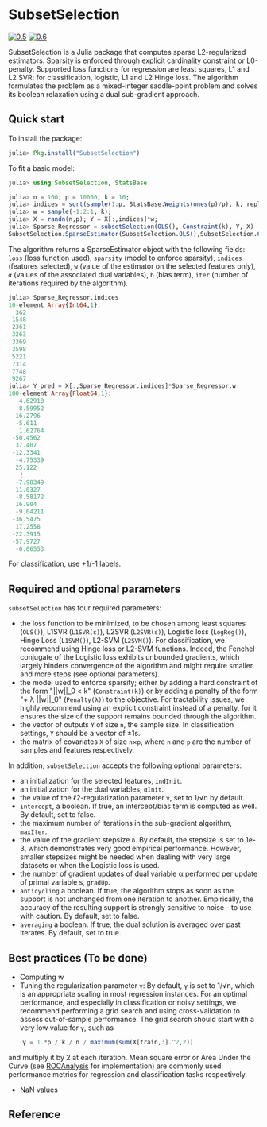 # SubsetSelection

[![0.5](http://pkg.julialang.org/badges/SubsetSelection_0.5.svg)](http://pkg.julialang.org/?pkg=SubsetSelection)
[![0.6](http://pkg.julialang.org/badges/SubsetSelection_0.6.svg)](http://pkg.julialang.org/?pkg=SubsetSelection)

SubsetSelection is a Julia package that computes sparse L2-regularized estimators. Sparsity is enforced through explicit cardinality constraint or L0-penalty. Supported loss functions for regression are least squares, L1 and L2 SVR; for classification, logistic, L1 and L2 Hinge loss. The algorithm formulates the problem as a mixed-integer saddle-point problem and solves its boolean relaxation using a dual sub-gradient approach.

## Quick start
To install the package:
```julia
julia> Pkg.install("SubsetSelection")
```

To fit a basic model:

```julia
julia> using SubsetSelection, StatsBase

julia> n = 100; p = 10000; k = 10;
julia> indices = sort(sample(1:p, StatsBase.Weights(ones(p)/p), k, replace=false));
julia> w = sample(-1:2:1, k);
julia> X = randn(n,p); Y = X[:,indices]*w;
julia> Sparse_Regressor = subsetSelection(OLS(), Constraint(k), Y, X)
SubsetSelection.SparseEstimator(SubsetSelection.OLS(),SubsetSelection.Constraint(10),10.0,[362,1548,2361,3263,3369,3598,5221,7314,7748,9267],[5.37997,-5.51019,-5.77256,-7.27197,-6.32432,-4.97585,5.94814,4.75648,5.48098,-5.91967],[-0.224588,-1.1446,2.81566,0.582427,-0.923311,4.1153,-2.43833,0.117831,0.0982258,-1.60631  …  0.783925,-1.1055,0.841752,-1.09645,-0.397962,3.48083,-1.33903,1.44676,4.03583,1.05817],0.0,19)
```

The algorithm returns a SparseEstimator object with the following fields: `loss` (loss function used), `sparsity` (model to enforce sparsity), `indices` (features selected), `w` (value of the estimator on the selected features only), `α` (values of the associated dual variables), `b` (bias term), `iter` (number of iterations required by the algorithm).

```julia
julia> Sparse_Regressor.indices
10-element Array{Int64,1}:
  362
 1548
 2361
 3263
 3369
 3598
 5221
 7314
 7748
 9267
julia> Y_pred = X[:,Sparse_Regressor.indices]*Sparse_Regressor.w
100-element Array{Float64,1}:
   4.62918
   8.59952
 -16.2796
  -5.611
   1.62764
 -50.4562
  37.407
 -12.3341
  -4.75339
  25.122
   ⋮
  -7.98349
  11.0327
  -8.58172
  16.904
  -9.04211
 -36.5475
  17.2558
 -22.3915
 -57.9727
  -6.06553
 ```

For classification, use +1/-1 labels.

## Required and optional parameters

`subsetSelection` has four required parameters:
- the loss function to be minimized, to be chosen among least squares (`OLS()`), L1SVR (`L1SVR(ɛ)`), L2SVR (`L2SVR(ɛ)`), Logistic loss (`LogReg()`), Hinge Loss (`L1SVM()`), L2-SVM (`L2SVM()`). For classification, we recommend using Hinge loss or L2-SVM functions. Indeed, the Fenchel conjugate of the Logistic loss exhibits unbounded gradients, which largely hinders convergence of the algorithm and might require smaller and more steps (see optional parameters).
- the model used to enforce sparsity; either by adding a hard constraint of the form "||w||_0 < k" (`Constraint(k)`) or by adding a penalty of the form "+ λ ||w||_0" (`Penalty(λ)`) to the objective. For tractability issues, we highly recommend using an explicit constraint instead of a penalty, for it ensures the size of the support remains bounded through the algorithm.
- the vector of outputs `Y` of size `n`, the sample size. In classification settings, `Y` should be a vector of ±1s.
- the matrix of covariates `X` of size `n`×`p`, where `n` and `p` are the number of samples and features respectively.

In addition, `subsetSelection` accepts the following optional parameters:
- an initialization for the selected features, `indInit`.
- an initialization for the dual variables, `αInit`.
- the value of the ℓ2-regularization parameter `γ`, set to 1/√n by default.
- `intercept`, a boolean. If true, an intercept/bias term is computed as well. By default, set to false.
- the maximum number of iterations in the sub-gradient algorithm, `maxIter`.
- the value of the gradient stepsize `δ`. By default, the stepsize is set to 1e-3, which demonstrates very good empirical performance. However, smaller stepsizes might be needed when dealing with very large datasets or when the Logistic loss is used. 
- the number of gradient updates of dual variable α performed per update of primal variable s, `gradUp`.
- `anticycling` a boolean. If true, the algorithm stops as soon as the support is not unchanged from one iteration to another. Empirically, the accuracy of the resulting support is strongly sensitive to noise - to use with caution. By default, set to false. 
 - `averaging` a boolean. If true, the dual solution is averaged over past iterates. By default, set to true.

## Best practices (To be done)
- Computing w 
- Tuning the regularization parameter `γ`: By default, `γ` is set to 1/√n, which is an appropriate scaling in most regression instances. For an optimal performance, and especially in classification or noisy settings, we recommend performing a grid search and using cross-validation to assess out-of-sample performance. The grid search should start with a very low value for `γ`, such as  
```julia 
    γ = 1.*p / k / n / maximum(sum(X[train,:].^2,2))
``` 
and multiply it by 2 at each iteration. Mean square error or Area Under the Curve (see [ROCAnalysis]( https://github.com/davidavdav/ROCAnalysis.jl) for implementation) are commonly used performance metrics for regression and classification tasks respectively.
- NaN values
## Reference
